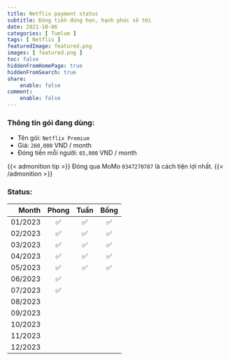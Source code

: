 ```yaml
---
title: Netflix payment status
subtitle: Đóng tiền đúng hẹn, hạnh phúc sẽ tới
date: 2021-10-06
categories: [ Tumlum ]
tags: [ Netflix ]
featuredImage: featured.png
images: [ featured.png ]
toc: false
hiddenFromHomePage: true
hiddenFromSearch: true
share:
    enable: false
comment:
    enable: false
---
```


### Thông tin gói đang dùng:

* Tên gói: `Netflix Premium`
* Giá: `260,000` VND / month
* Đóng tiền mỗi người: `65,000` VND / month

{{< admonition tip >}}
Đóng qua MoMo `0347270787` là cách tiện lợi nhất.
{{< /admonition >}}

### Status:

| Month   | Phong| Tuấn | Bồng |
| ------: | :--: | :--: | :--: |
| 01/2023 |  ✅  |  ✅  |  ✅  |
| 02/2023 |  ✅  |  ✅  |  ✅  |
| 03/2023 |  ✅  |  ✅  |  ✅  |
| 04/2023 |  ✅  |  ✅  |  ✅  |
| 05/2023 |  ✅  |  ✅  |  ✅  |
| 06/2023 |  ✅  |      |      |
| 07/2023 |  ✅  |      |      |
| 08/2023 |      |      |      |
| 09/2023 |      |      |      |
| 10/2023 |      |      |      |
| 11/2023 |      |      |      |
| 12/2023 |      |      |      |
